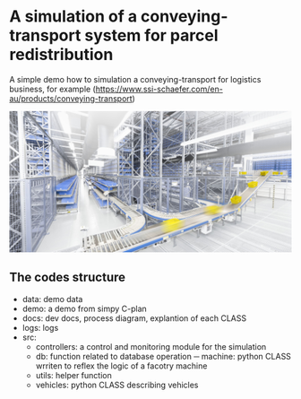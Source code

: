 # A simulation of a conveying-transport system for parcel redistribution


A simple demo how to simulation a conveying-transport for logistics business, for example (https://www.ssi-schaefer.com/en-au/products/conveying-transport)


![conveying](container-and-carton-conveyor-system-dam-image-en-1029-.png)


## The codes structure

- data: demo data
- demo: a demo from simpy C-plan
- docs: dev docs, process diagram, explantion of each CLASS
- logs: logs
- src: 
  - controllers: a control and monitoring module for the simulation
  - db: function related to database operation
  ─ machine: python CLASS wrriten to reflex the logic of a facotry machine
  - utils: helper function
  - vehicles: python CLASS describing vehicles 
